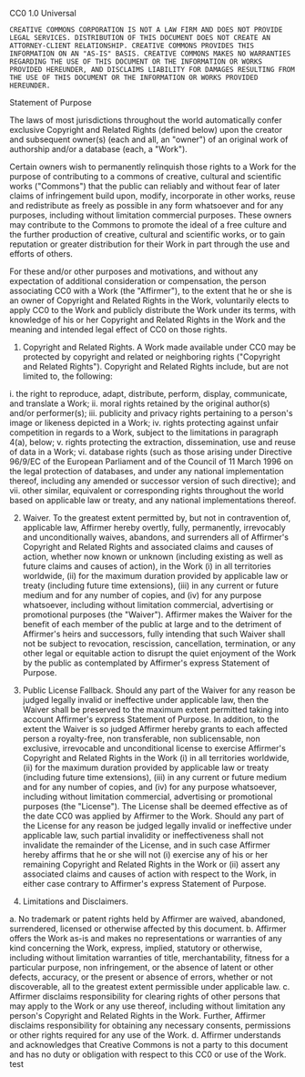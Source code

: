 CC0 1.0 Universal

    CREATIVE COMMONS CORPORATION IS NOT A LAW FIRM AND DOES NOT PROVIDE
    LEGAL SERVICES. DISTRIBUTION OF THIS DOCUMENT DOES NOT CREATE AN
    ATTORNEY-CLIENT RELATIONSHIP. CREATIVE COMMONS PROVIDES THIS
    INFORMATION ON AN "AS-IS" BASIS. CREATIVE COMMONS MAKES NO WARRANTIES
    REGARDING THE USE OF THIS DOCUMENT OR THE INFORMATION OR WORKS
    PROVIDED HEREUNDER, AND DISCLAIMS LIABILITY FOR DAMAGES RESULTING FROM
    THE USE OF THIS DOCUMENT OR THE INFORMATION OR WORKS PROVIDED
    HEREUNDER.

Statement of Purpose

The laws of most jurisdictions throughout the world automatically confer
exclusive Copyright and Related Rights (defined below) upon the creator
and subsequent owner(s) (each and all, an "owner") of an original work of
authorship and/or a database (each, a "Work").

Certain owners wish to permanently relinquish those rights to a Work for
the purpose of contributing to a commons of creative, cultural and
scientific works ("Commons") that the public can reliably and without fear
of later claims of infringement build upon, modify, incorporate in other
works, reuse and redistribute as freely as possible in any form whatsoever
and for any purposes, including without limitation commercial purposes.
These owners may contribute to the Commons to promote the ideal of a free
culture and the further production of creative, cultural and scientific
works, or to gain reputation or greater distribution for their Work in
part through the use and efforts of others.

For these and/or other purposes and motivations, and without any
expectation of additional consideration or compensation, the person
associating CC0 with a Work (the "Affirmer"), to the extent that he or she
is an owner of Copyright and Related Rights in the Work, voluntarily
elects to apply CC0 to the Work and publicly distribute the Work under its
terms, with knowledge of his or her Copyright and Related Rights in the
Work and the meaning and intended legal effect of CC0 on those rights.

1. Copyright and Related Rights. A Work made available under CC0 may be
   protected by copyright and related or neighboring rights ("Copyright and
   Related Rights"). Copyright and Related Rights include, but are not
   limited to, the following:

i. the right to reproduce, adapt, distribute, perform, display,
communicate, and translate a Work;
ii. moral rights retained by the original author(s) and/or performer(s);
iii. publicity and privacy rights pertaining to a person's image or
likeness depicted in a Work;
iv. rights protecting against unfair competition in regards to a Work,
subject to the limitations in paragraph 4(a), below;
v. rights protecting the extraction, dissemination, use and reuse of data
in a Work;
vi. database rights (such as those arising under Directive 96/9/EC of the
European Parliament and of the Council of 11 March 1996 on the legal
protection of databases, and under any national implementation
thereof, including any amended or successor version of such
directive); and
vii. other similar, equivalent or corresponding rights throughout the
world based on applicable law or treaty, and any national
implementations thereof.

2. Waiver. To the greatest extent permitted by, but not in contravention
   of, applicable law, Affirmer hereby overtly, fully, permanently,
   irrevocably and unconditionally waives, abandons, and surrenders all of
   Affirmer's Copyright and Related Rights and associated claims and causes
   of action, whether now known or unknown (including existing as well as
   future claims and causes of action), in the Work (i) in all territories
   worldwide, (ii) for the maximum duration provided by applicable law or
   treaty (including future time extensions), (iii) in any current or future
   medium and for any number of copies, and (iv) for any purpose whatsoever,
   including without limitation commercial, advertising or promotional
   purposes (the "Waiver"). Affirmer makes the Waiver for the benefit of each
   member of the public at large and to the detriment of Affirmer's heirs and
   successors, fully intending that such Waiver shall not be subject to
   revocation, rescission, cancellation, termination, or any other legal or
   equitable action to disrupt the quiet enjoyment of the Work by the public
   as contemplated by Affirmer's express Statement of Purpose.

3. Public License Fallback. Should any part of the Waiver for any reason
   be judged legally invalid or ineffective under applicable law, then the
   Waiver shall be preserved to the maximum extent permitted taking into
   account Affirmer's express Statement of Purpose. In addition, to the
   extent the Waiver is so judged Affirmer hereby grants to each affected
   person a royalty-free, non transferable, non sublicensable, non exclusive,
   irrevocable and unconditional license to exercise Affirmer's Copyright and
   Related Rights in the Work (i) in all territories worldwide, (ii) for the
   maximum duration provided by applicable law or treaty (including future
   time extensions), (iii) in any current or future medium and for any number
   of copies, and (iv) for any purpose whatsoever, including without
   limitation commercial, advertising or promotional purposes (the
   "License"). The License shall be deemed effective as of the date CC0 was
   applied by Affirmer to the Work. Should any part of the License for any
   reason be judged legally invalid or ineffective under applicable law, such
   partial invalidity or ineffectiveness shall not invalidate the remainder
   of the License, and in such case Affirmer hereby affirms that he or she
   will not (i) exercise any of his or her remaining Copyright and Related
   Rights in the Work or (ii) assert any associated claims and causes of
   action with respect to the Work, in either case contrary to Affirmer's
   express Statement of Purpose.

4. Limitations and Disclaimers.

a. No trademark or patent rights held by Affirmer are waived, abandoned,
surrendered, licensed or otherwise affected by this document.
b. Affirmer offers the Work as-is and makes no representations or
warranties of any kind concerning the Work, express, implied,
statutory or otherwise, including without limitation warranties of
title, merchantability, fitness for a particular purpose, non
infringement, or the absence of latent or other defects, accuracy, or
the present or absence of errors, whether or not discoverable, all to
the greatest extent permissible under applicable law.
c. Affirmer disclaims responsibility for clearing rights of other persons
that may apply to the Work or any use thereof, including without
limitation any person's Copyright and Related Rights in the Work.
Further, Affirmer disclaims responsibility for obtaining any necessary
consents, permissions or other rights required for any use of the
Work.
d. Affirmer understands and acknowledges that Creative Commons is not a
party to this document and has no duty or obligation with respect to
this CC0 or use of the Work. test
